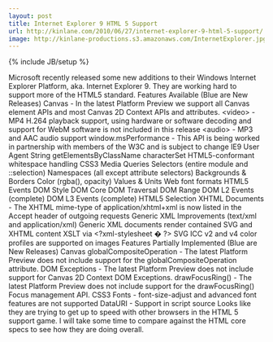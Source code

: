 ```yaml
---
layout: post
title: Internet Explorer 9 HTML 5 Support
url: http://kinlane.com/2010/06/27/internet-explorer-9-html-5-support/
image: http://kinlane-productions.s3.amazonaws.com/InternetExplorer.jpg
---
```

{% include JB/setup %}
<p>
     Microsoft recently released some new additions to their Windows Internet Explorer Platform, aka. Internet Explorer 9. They are working hard to support more of the HTML5 standard. Features Available (Blue are New Releases) Canvas - In the latest Platform Preview we support all Canvas element APIs and most Canvas 2D Context APIs and attributes. &lt;video&gt; - MP4 H.264 playback support, using hardware or software decoding and support for WebM software is not included in this release &lt;audio&gt; - MP3 and AAC audio support window.msPerformance - This API is being worked in partnership with members of the W3C and is subject to change IE9 User Agent String getElementsByClassName characterSet HTML5-conformant whitespace handling CSS3 Media Queries Selectors (entire module and ::selection) Namespaces (all except attribute selectors) Backgrounds &amp; Borders Color (rgba(), opacity) Values &amp; Units Web font formats HTML5 Events DOM Style DOM Core DOM Traversal DOM Range DOM L2 Events (complete) DOM L3 Events (complete) HTML5 Selection XHTML Documents - The XHTML mime-type of application/xhtml+xml is now listed in the Accept header of outgoing requests Generic XML Improvements (text/xml and application/xml) Generic XML documents render contained SVG and XHTML content XSLT via &lt;?xml-stylesheet � ?&gt; SVG ICC v2 and v4 color profiles are supported on images Features Partially Implemented (Blue are New Releases) Canvas globalCompositeOperation - The latest Platform Preview does not include support for the globalCompositeOperation attribute. DOM Exceptions - The latest Platform Preview does not include support for Canvas 2D Context DOM Exceptions. drawFocusRing() - The latest Platform Preview does not include support for the drawFocusRing() Focus management API. CSS3 Fonts - font-size-adjust and advanced font features are not supported DataURI - Support in script source Looks like they are trying to get up to speed with other browsers in the HTML 5 support game. I will take some time to compare against the HTML core specs to see how they are doing overall.
</p>